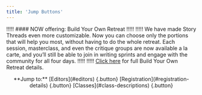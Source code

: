 ```yaml
---
title: 'Jump Buttons'
---
```


!!!!! #### NOW offering: Build Your Own Retreat 
!!!!! 
!!!!! We have made Story Threads even more customizable. Now you can choose only the portions that will help you most, without having to do the whole retreat. Each session, masterclass, and even the critique groups are now available a la carte, and you’ll still be able to join in writing sprints and engage with the community for all four days. 
!!!!! 
!!!!! [Click here](/story-threads/StoryThreads_alacarte.pdf?target=_blank) for full Build Your Own Retreat details. 

<center markdown="1">
**Jump to:** [Editors](#editors) {.button} [Registration](#registration-details) {.button} [Classes](#class-descriptions) {.button}
</center>
